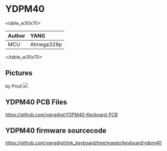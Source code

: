 # YDPM40

<table_w30x70>

|Author |YANG |
|:--- |:--- |
|MCU|Atmega328p|

</table_w30x70>


## Pictures
by Prod
![](/assets/ydpm40-01.jpg)


## YDPM40 PCB Files
https://github.com/yangdigi/YDPM40-Keyboard-PCB


## YDPM40 firmware sourcecode
https://github.com/yangdigi/tmk_keyboard/tree/master/keyboard/ydpm40

